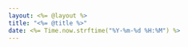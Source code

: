 ```yaml
---
layout: <%= @layout %>
title: "<%= @title %>"
date: <%= Time.now.strftime("%Y-%m-%d %H:%M") %>
---
```

